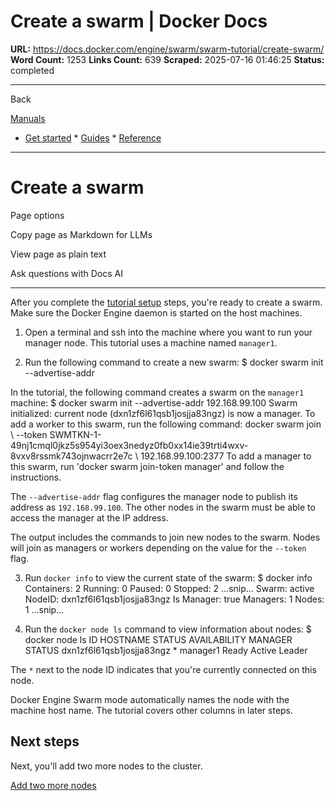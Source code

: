 # Create a swarm | Docker Docs

**URL:** https://docs.docker.com/engine/swarm/swarm-tutorial/create-swarm/
**Word Count:** 1253
**Links Count:** 639
**Scraped:** 2025-07-16 01:46:25
**Status:** completed

---

Back

[Manuals](https://docs.docker.com/manuals/)

  * [Get started](https://docs.docker.com/get-started/)   * [Guides](https://docs.docker.com/guides/)   * [Reference](https://docs.docker.com/reference/)

* * *

# Create a swarm

Page options

Copy page as Markdown for LLMs

View page as plain text

Ask questions with Docs AI

* * *

After you complete the [tutorial setup](https://docs.docker.com/engine/swarm/swarm-tutorial/) steps, you're ready to create a swarm. Make sure the Docker Engine daemon is started on the host machines.

  1. Open a terminal and ssh into the machine where you want to run your manager node. This tutorial uses a machine named `manager1`.

  2. Run the following command to create a new swarm:                    $ docker swarm init --advertise-addr <MANAGER-IP>          

In the tutorial, the following command creates a swarm on the `manager1` machine:                    $ docker swarm init --advertise-addr 192.168.99.100          Swarm initialized: current node (dxn1zf6l61qsb1josjja83ngz) is now a manager.                    To add a worker to this swarm, run the following command:                        docker swarm join \              --token SWMTKN-1-49nj1cmql0jkz5s954yi3oex3nedyz0fb0xx14ie39trti4wxv-8vxv8rssmk743ojnwacrr2e7c \              192.168.99.100:2377                    To add a manager to this swarm, run 'docker swarm join-token manager' and follow the instructions.          

The `--advertise-addr` flag configures the manager node to publish its address as `192.168.99.100`. The other nodes in the swarm must be able to access the manager at the IP address.

The output includes the commands to join new nodes to the swarm. Nodes will join as managers or workers depending on the value for the `--token` flag.

  3. Run `docker info` to view the current state of the swarm:                    $ docker info                    Containers: 2          Running: 0          Paused: 0          Stopped: 2            ...snip...          Swarm: active            NodeID: dxn1zf6l61qsb1josjja83ngz            Is Manager: true            Managers: 1            Nodes: 1            ...snip...          

  4. Run the `docker node ls` command to view information about nodes:                    $ docker node ls                    ID                           HOSTNAME  STATUS  AVAILABILITY  MANAGER STATUS          dxn1zf6l61qsb1josjja83ngz *  manager1  Ready   Active        Leader          

The `*` next to the node ID indicates that you're currently connected on this node.

Docker Engine Swarm mode automatically names the node with the machine host name. The tutorial covers other columns in later steps.

## Next steps

Next, you'll add two more nodes to the cluster.

[Add two more nodes](https://docs.docker.com/engine/swarm/swarm-tutorial/add-nodes/)